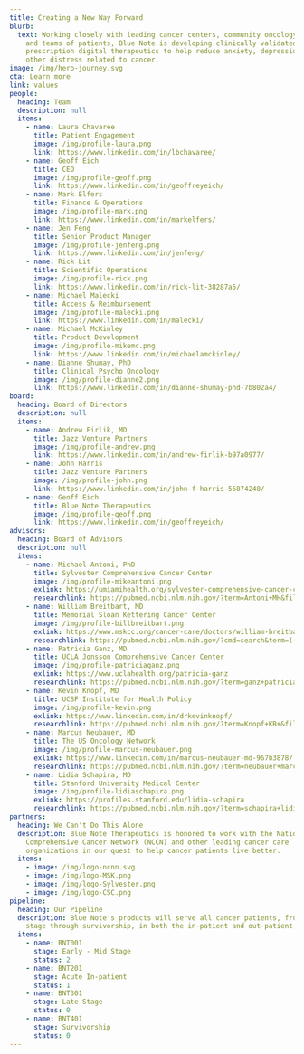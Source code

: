 ```yaml
---
title: Creating a New Way Forward
blurb:
  text: Working closely with leading cancer centers, community oncology clinics,
    and teams of patients, Blue Note is developing clinically validated
    prescription digital therapeutics to help reduce anxiety, depression, and
    other distress related to cancer.
image: /img/hero-journey.svg
cta: Learn more
link: values
people:
  heading: Team
  description: null
  items:
    - name: Laura Chavaree
      title: Patient Engagement
      image: /img/profile-laura.png
      link: https://www.linkedin.com/in/lbchavaree/
    - name: Geoff Eich
      title: CEO
      image: /img/profile-geoff.png
      link: https://www.linkedin.com/in/geoffreyeich/
    - name: Mark Elfers
      title: Finance & Operations
      image: /img/profile-mark.png
      link: https://www.linkedin.com/in/markelfers/
    - name: Jen Feng
      title: Senior Product Manager
      image: /img/profile-jenfeng.png
      link: https://www.linkedin.com/in/jenfeng/
    - name: Rick Lit
      title: Scientific Operations
      image: /img/profile-rick.png
      link: https://www.linkedin.com/in/rick-lit-38287a5/
    - name: Michael Malecki
      title: Access & Reimbursement
      image: /img/profile-malecki.png
      link: https://www.linkedin.com/in/malecki/
    - name: Michael McKinley
      title: Product Development
      image: /img/profile-mikemc.png
      link: https://www.linkedin.com/in/michaelamckinley/
    - name: Dianne Shumay, PhD
      title: Clinical Psycho Oncology
      image: /img/profile-dianne2.png
      link: https://www.linkedin.com/in/dianne-shumay-phd-7b802a4/
board:
  heading: Board of Directors
  description: null
  items:
    - name: Andrew Firlik, MD
      title: Jazz Venture Partners
      image: /img/profile-andrew.png
      link: https://www.linkedin.com/in/andrew-firlik-b97a0977/
    - name: John Harris
      title: Jazz Venture Partners
      image: /img/profile-john.png
      link: https://www.linkedin.com/in/john-f-harris-56874248/
    - name: Geoff Eich
      title: Blue Note Therapeutics
      image: /img/profile-geoff.png
      link: https://www.linkedin.com/in/geoffreyeich/
advisors:
  heading: Board of Advisors
  description: null
  items:
    - name: Michael Antoni, PhD
      title: Sylvester Comprehensive Cancer Center
      image: /img/profile-mikeantoni.png
      exlink: https://umiamihealth.org/sylvester-comprehensive-cancer-center/research/faculty/michael-antoni-phd
      researchlink: https://pubmed.ncbi.nlm.nih.gov/?term=Antoni+MH&filter=dates.1985%2F1%2F1-2020%2F12%2F4
    - name: William Breitbart, MD
      title: Memorial Sloan Kettering Cancer Center
      image: /img/profile-billbreitbart.png
      exlink: https://www.mskcc.org/cancer-care/doctors/william-breitbart
      researchlink: https://pubmed.ncbi.nlm.nih.gov/?cmd=search&term=((neoplasms%5BMH%5D+OR+cancer%5BTW%5D)+OR+sloan-kettering+AND+Breitbart+W)
    - name: Patricia Ganz, MD
      title: UCLA Jonsson Comprehensive Cancer Center
      image: /img/profile-patriciaganz.png
      exlink: https://www.uclahealth.org/patricia-ganz
      researchlink: https://pubmed.ncbi.nlm.nih.gov/?term=ganz+patricia+&filter=dates.1985%2F1%2F1-2020%2F12%2F4
    - name: Kevin Knopf, MD
      title: UCSF Institute for Health Policy
      image: /img/profile-kevin.png
      exlink: https://www.linkedin.com/in/drkevinknopf/
      researchlink: https://pubmed.ncbi.nlm.nih.gov/?term=Knopf+KB+&filter=dates.1985%2F1%2F1-2020%2F12%2F4
    - name: Marcus Neubauer, MD
      title: The US Oncology Network
      image: /img/profile-marcus-neubauer.png
      exlink: https://www.linkedin.com/in/marcus-neubauer-md-967b3878/
      researchlink: https://pubmed.ncbi.nlm.nih.gov/?term=neubauer+marcus+&filter=dates.1985%2F1%2F1-2020%2F12%2F4
    - name: Lidia Schapira, MD
      title: Stanford University Medical Center
      image: /img/profile-lidiaschapira.png
      exlink: https://profiles.stanford.edu/lidia-schapira
      researchlink: https://pubmed.ncbi.nlm.nih.gov/?term=schapira+lidia+&filter=dates.1985%2F1%2F1-2020%2F12%2F4
partners:
  heading: We Can't Do This Alone
  description: Blue Note Therapeutics is honored to work with the National
    Comprehensive Cancer Network (NCCN) and other leading cancer care
    organizations in our quest to help cancer patients live better.
  items:
    - image: /img/logo-ncnn.svg
    - image: /img/logo-MSK.png
    - image: /img/logo-Sylvester.png
    - image: /img/logo-CSC.png
pipeline:
  heading: Our Pipeline
  description: Blue Note's products will serve all cancer patients, from early
    stage through survivorship, in both the in-patient and out-patient settings.
  items:
    - name: BNT001
      stage: Early - Mid Stage
      status: 2
    - name: BNT201
      stage: Acute In-patient
      status: 1
    - name: BNT301
      stage: Late Stage
      status: 0
    - name: BNT401
      stage: Survivorship
      status: 0
---
```


